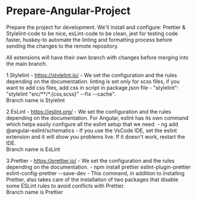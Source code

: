 # Prepare-Angular-Project

Prepare the project for development. We'll install and configure: Prettier & Stylelint-code
to be nice, esLint-code to be clean, jest for testing code faster, huskey-to automate the
linting and formatting process before sending the changes to the remote repository.

All extensions will have their own branch with changes before merging into the main
branch.

1.Stylelint - https://stylelint.io/ - We set the configuration and the rules depending on the documentation. linting is set only for scss files, if you want to add css files, add css in script in package.json file - "stylelint": "stylelint \"src/\*\*/\*.{css,scss}\" --fix --cache".  
Branch name is Stylelint

2.EsLint - https://eslint.org/ - We set the configuration and the rules depending on the documentation. For Angular, eslint has its own command which helps easily configure all the eslint setup that we need. - ng add @angular-eslint/schematics - If you use the VsCode IDE, set the eslint extension and it will show you problems live. If it doesn't work, restart the IDE.  
Branch name is EsLint

3.Prettier - https://prettier.io/ - We set the configuration and the rules depending on the documentation. - npm install prettier eslint-plugin-prettier eslint-config-prettier --save-dev - This command, in addition to installing Prettier, also takes care of the installation of two packages that disable some ESLint rules to avoid conflicts with Prettier.  
Branch name is Prettier
